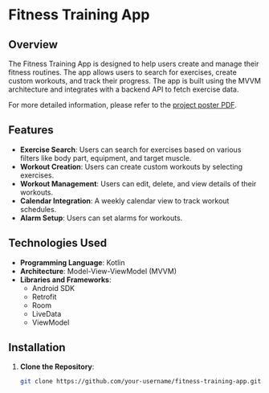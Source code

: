 # Fitness Training App

## Overview

The Fitness Training App is designed to help users create and manage their fitness routines. The app allows users to search for exercises, create custom workouts, and track their progress. The app is built using the MVVM architecture and integrates with a backend API to fetch exercise data.

For more detailed information, please refer to the [project poster PDF](./Final_project_poster-Kotlin.pdf).

## Features

- **Exercise Search**: Users can search for exercises based on various filters like body part, equipment, and target muscle.
- **Workout Creation**: Users can create custom workouts by selecting exercises.
- **Workout Management**: Users can edit, delete, and view details of their workouts.
- **Calendar Integration**: A weekly calendar view to track workout schedules.
- **Alarm Setup**: Users can set alarms for workouts.

## Technologies Used

- **Programming Language**: Kotlin
- **Architecture**: Model-View-ViewModel (MVVM)
- **Libraries and Frameworks**:
  - Android SDK
  - Retrofit
  - Room
  - LiveData
  - ViewModel

## Installation

1. **Clone the Repository**:
   ```bash
   git clone https://github.com/your-username/fitness-training-app.git


